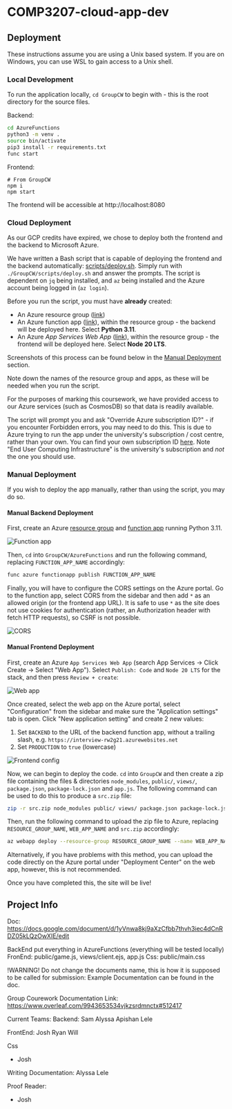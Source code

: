 # COMP3207-cloud-app-dev

## Deployment
These instructions assume you are using a Unix based system. If you are on Windows, you can use WSL to gain access to a Unix shell.

### Local Development
To run the application locally, `cd GroupCW` to begin with - this is the root directory for the source files.

Backend:
```bash
cd AzureFunctions
python3 -m venv .
source bin/activate
pip3 install -r requirements.txt
func start
```

Frontend:
```
# From GroupCW
npm i
npm start
```

The frontend will be accessible at http://localhost:8080

### Cloud Deployment
As our GCP credits have expired, we chose to deploy both the frontend and the backend to Microsoft Azure.

We have written a Bash script that is capable of deploying the frontend and the backend automatically: [scripts/deploy.sh](GroupCW/scripts/deploy.sh). Simply run with `./GroupCW/scripts/deploy.sh` and answer the prompts. The script is dependent on `jq` being installed, and `az` being installed and the Azure account being logged in (`az login`).

Before you run the script, you must have **already** created:
- An Azure resource group ([link](https://portal.azure.com/#view/HubsExtension/BrowseResourceGroups))
- An Azure function app ([link](https://portal.azure.com/#create/Microsoft.FunctionApp)), within the resource group - the backend will be deployed here. Select **Python 3.11**.
- An Azure *App Services Web App* ([link](https://portal.azure.com/#create/Microsoft.WebSite)), within the resource group - the frontend will be deployed here. Select **Node 20 LTS**.

Screenshots of this process can be found below in the [Manual Deployment](#manual-deployment) section.

Note down the names of the resource group and apps, as these will be needed when you run the script.

For the purposes of marking this coursework, we have provided access to our Azure services (such as CosmosDB) so that data is readily available.

The script will prompt you and ask "Override Azure subscription ID?" - if you encounter Forbidden errors, you may need to do this. This is due to Azure trying to run the app under the university's subscription / cost centre, rather than your own. You can find your own subscription ID [here](https://portal.azure.com/#view/Microsoft_Azure_Billing/SubscriptionsBladeV2). Note "End User Computing Infrastructure" is the university's subscription and *not* the one you should use.

### Manual Deployment
If you wish to deploy the app manually, rather than using the script, you may do so.

#### Manual Backend Deployment
First, create an Azure [resource group](https://portal.azure.com/#view/HubsExtension/BrowseResourceGroups) and [function app](https://portal.azure.com/#create/Microsoft.FunctionApp) running Python 3.11.

![Function app](docs/images/functionapp.jpg)

Then, `cd` into `GroupCW/AzureFunctions` and run the following command, replacing `FUNCTION_APP_NAME` accordingly:

```bash
func azure functionapp publish FUNCTION_APP_NAME
```

Finally, you will have to configure the CORS settings on the Azure portal. Go to the function app, select CORS from the sidebar and then add `*` as an allowed origin (or the frontend app URL). It is safe to use `*` as the site does not use cookies for authentication (rather, an Authorization header with fetch HTTP requests), so CSRF is not possible.

![CORS](docs/images/cors.jpg)

#### Manual Frontend Deployment
First, create an Azure `App Services Web App` (search App Services -> Click Create -> Select "Web App"). Select `Publish: Code` and `Node 20 LTS` for the stack, and then press `Review + create`:

![Web app](docs/images/webapp.jpg)

Once created, select the web app on the Azure portal, select "Configuration" from the sidebar and make sure the "Application settings" tab is open. Click "New application setting" and create 2 new values:

1. Set `BACKEND` to the URL of the backend function app, without a trailing slash, e.g. `https://interview-rw2g21.azurewebsites.net`
2. Set `PRODUCTION` to `true` (lowercase)

![Frontend config](docs/images/frontendconfig.jpg)

Now, we can begin to deploy the code. `cd` into `GroupCW` and then create a zip file containing the files & directories `node_modules`, `public/`, `views/`, `package.json`, `package-lock.json` and `app.js`. The following command can be used to do this to produce a `src.zip` file:

```bash
zip -r src.zip node_modules public/ views/ package.json package-lock.json app.js
```

Then, run the following command to upload the zip file to Azure, replacing `RESOURCE_GROUP_NAME`, `WEB_APP_NAME` and `src.zip` accordingly:
```bash
az webapp deploy --resource-group RESOURCE_GROUP_NAME --name WEB_APP_NAME --src-path src.zip --type zip
```

Alternatively, if you have problems with this method, you can upload the code directly on the Azure portal under "Deployment Center" on the web app, however, this is not recommended.

Once you have completed this, the site will be live!

## Project Info

Doc: https://docs.google.com/document/d/1yVnwa8kj9aXzCfbb7thvh3iec4dCnRDZ05kLQzOwXIE/edit


BackEnd put everything in AzureFunctions (everything will be tested locally)
FronEnd: public/game.js, views/client.ejs, app.js
Css: public/main.css

!WARNING!
Do not change the documents name, this is how it is supposed to be called for submission:
Example Documentation can be found in the doc.

Group Courework Documentation Link: https://www.overleaf.com/9943653534vjkzsrdmnctx#512417


Current Teams:
Backend:
Sam
Alyssa
Apishan
Lele

FrontEnd:
Josh
Ryan
Will

Css
- Josh

Writing Documentation:
Alyssa
Lele

Proof Reader:
- Josh